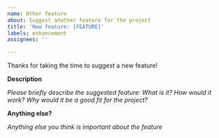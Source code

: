 ```yaml
---
name: Other feature
about: Suggest another feature for the project
title: 'New feature: [FEATURE]'
labels: enhancement
assignees: ''

---
```


Thanks for taking the time to suggest a new feature!

**Description**

_Please briefly describe the suggested feature: What is it? How would it work? Why would it be a good fit for the project?_

**Anything else?**

_Anything else you think is important about the feature_
